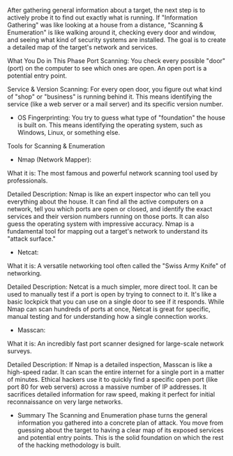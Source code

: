
After gathering general information about a target, the next step is to actively probe it to find out exactly what is running. If "Information Gathering" was like looking at a house from a distance, "Scanning & Enumeration" is like walking around it, checking every door and window, and seeing what kind of security systems are installed. The goal is to create a detailed map of the target's network and services.

What You Do in This Phase
Port Scanning: You check every possible "door" (port) on the computer to see which ones are open. An open port is a potential entry point.

Service & Version Scanning: For every open door, you figure out what kind of "shop" or "business" is running behind it. This means identifying the service (like a web server or a mail server) and its specific version number.

- OS Fingerprinting: You try to guess what type of "foundation" the house is built on. This means identifying the operating system, such as Windows, Linux, or something else.

Tools for Scanning & Enumeration
- Nmap (Network Mapper):

What it is: The most famous and powerful network scanning tool used by professionals.

Detailed Description: Nmap is like an expert inspector who can tell you everything about the house. It can find all the active computers on a network, tell you which ports are open or closed, and identify the exact services and their version numbers running on those ports. It can also guess the operating system with impressive accuracy. Nmap is a fundamental tool for mapping out a target's network to understand its "attack surface."

- Netcat:

What it is: A versatile networking tool often called the "Swiss Army Knife" of networking.

Detailed Description: Netcat is a much simpler, more direct tool. It can be used to manually test if a port is open by trying to connect to it. It's like a basic lockpick that you can use on a single door to see if it responds. While Nmap can scan hundreds of ports at once, Netcat is great for specific, manual testing and for understanding how a single connection works.

- Masscan:

What it is: An incredibly fast port scanner designed for large-scale network surveys.

Detailed Description: If Nmap is a detailed inspection, Masscan is like a high-speed radar. It can scan the entire internet for a single port in a matter of minutes. Ethical hackers use it to quickly find a specific open port (like port 80 for web servers) across a massive number of IP addresses. It sacrifices detailed information for raw speed, making it perfect for initial reconnaissance on very large networks.

- Summary
The Scanning and Enumeration phase turns the general information you gathered into a concrete plan of attack. You move from guessing about the target to having a clear map of its exposed services and potential entry points. This is the solid foundation on which the rest of the hacking methodology is built.
